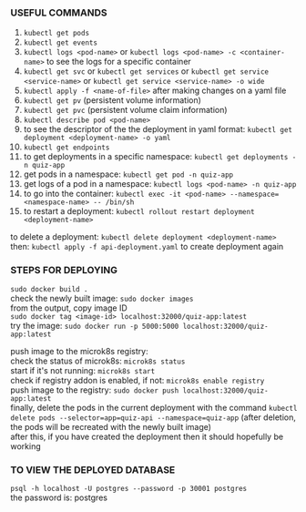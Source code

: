 ### USEFUL COMMANDS
1) `kubectl get pods`
2) `kubectl get events`
3) `kubectl logs <pod-name>` or `kubectl logs <pod-name> -c <container-name>` to see the logs for a specific container
4) `kubectl get svc` or `kubectl get services` or `kubectl get service <service-name>` or `kubectl get service <service-name> -o wide`
5) `kubectl apply -f <name-of-file>` after making changes on a yaml file
6) `kubectl get pv` (persistent volume information)
7) `kubectl get pvc` (persistent volume claim information)
8) `kubectl describe pod <pod-name>`
9) to see the descriptor of the the deployment in yaml format: `kubectl get deployment <deployment-name> -o yaml`
10) `kubectl get endpoints`
11) to get deployments in a specific namespace: `kubectl get deployments -n quiz-app`
12) get pods in a namespace: `kubectl get pod -n quiz-app`
13) get logs of a pod in a namespace: `kubectl logs <pod-name> -n quiz-app`
14) to go into the container: `kubectl exec -it <pod-name> --namespace=<namespace-name> -- /bin/sh`  
15) to restart a deployment: `kubectl rollout restart deployment <deployment-name>`

to delete a deployment: `kubectl delete deployment <deployment-name>`  
then: `kubectl apply -f api-deployment.yaml` to create deployment again

### STEPS FOR DEPLOYING
`sudo docker build .`  
check the newly built image: `sudo docker images`  
from the output, copy image ID  
`sudo docker tag <image-id> localhost:32000/quiz-app:latest`  
try the image: `sudo docker run -p 5000:5000 localhost:32000/quiz-app:latest`

push image to the microk8s registry:  
check the status of microk8s: `microk8s status`  
start if it's not running: `microk8s start`  
check if registry addon is enabled, if not: `microk8s enable registry`  
push image to the registry: `sudo docker push localhost:32000/quiz-app:latest`       
finally, delete the pods in the current deployment with the command `kubectl delete pods --selector=app=quiz-api --namespace=quiz-app` (after deletion, the pods will be recreated with the newly built image)    
after this, if you have created the deployment then it should hopefully be working  
### TO VIEW THE DEPLOYED DATABASE
`psql -h localhost -U postgres --password -p 30001 postgres`  
the password is: postgres
